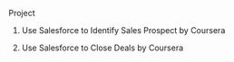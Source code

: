Project

1. Use Salesforce to Identify Sales Prospect by Coursera

2. Use Salesforce to Close Deals by Coursera
